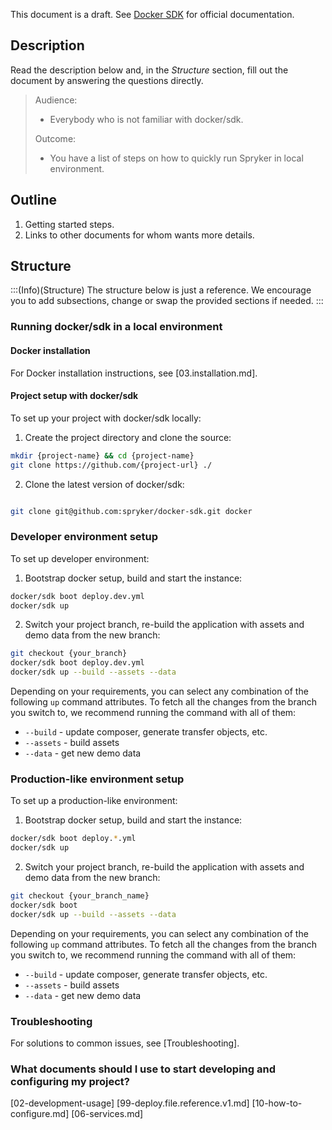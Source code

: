 This document is a draft. See [Docker SDK](https://documentation.spryker.com/docs/docker-sdk) for official documentation.

## Description
Read the description below and, in the *Structure* section, fill out the document by answering the questions directly.


> Audience:
>
> - Everybody who is not familiar with docker/sdk.
>
> Outcome:
> - You have a list of steps on how to quickly run Spryker in local environment.

## Outline

1. Getting started steps.
2. Links to other documents for whom wants more details.


## Structure

:::(Info)(Structure)
The structure below is just a reference. We encourage you to add subsections, change or swap the provided sections if needed.
:::

### Running docker/sdk in a local environment

#### Docker installation

For Docker installation instructions, see [03.installation.md].

#### Project setup with docker/sdk

To set up your project with docker/sdk locally:

1. Create the project directory and clone the source:
```bash
mkdir {project-name} && cd {project-name}
git clone https://github.com/{project-url} ./
```

2. Clone the latest version of docker/sdk:

```bash

git clone git@github.com:spryker/docker-sdk.git docker
```


### Developer environment setup

To set up developer environment:

1. Bootstrap docker setup, build and start the instance:

```bash
docker/sdk boot deploy.dev.yml
docker/sdk up
```

2. Switch your project branch, re-build the application with assets and demo data from the new branch:

```bash
git checkout {your_branch}
docker/sdk boot deploy.dev.yml
docker/sdk up --build --assets --data
```

Depending on your requirements, you can select any combination of the following `up` command attributes. To fetch all the changes from the branch you switch to, we recommend running the command with all of them:
- `--build` - update composer, generate transfer objects, etc.
- `--assets` - build assets
- `--data` - get new demo data


### Production-like environment setup

To set up a production-like environment:

1. Bootstrap docker setup, build and start the instance:

```bash
docker/sdk boot deploy.*.yml
docker/sdk up
```

2. Switch your project branch, re-build the application with assets and demo data from the new branch:

```bash
git checkout {your_branch_name}
docker/sdk boot
docker/sdk up --build --assets --data
```

Depending on your requirements, you can select any combination of the following `up` command attributes. To fetch all the changes from the branch you switch to, we recommend running the command with all of them:
- `--build` - update composer, generate transfer objects, etc.
- `--assets` - build assets
- `--data` - get new demo data


### Troubleshooting

For solutions to common issues, see [Troubleshooting].


### What documents should I use to start developing and configuring my project?
[02-development-usage]
[99-deploy.file.reference.v1.md]
[10-how-to-configure.md]
[06-services.md]
